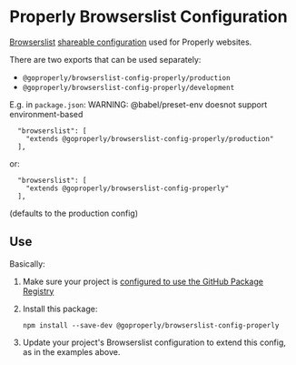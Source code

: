 # Properly Browserslist Configuration

[Browserslist](https://github.com/browserslist/browserslist) [shareable configuration](https://github.com/browserslist/browserslist#shareable-configs) used for Properly websites.

There are two exports that can be used separately:
- `@goproperly/browserslist-config-properly/production`
- `@goproperly/browserslist-config-properly/development`

E.g. in `package.json`:
WARNING: @babel/preset-env doesnot support environment-based 
```
  "browserslist": [
    "extends @goproperly/browserslist-config-properly/production"
  ],
```
or:
```
  "browserslist": [
    "extends @goproperly/browserslist-config-properly"
  ],
```
(defaults to the production config)

## Use
Basically:
1. Make sure your project is [configured to use the GitHub Package Registry](https://help.github.com/en/github/managing-packages-with-github-packages/configuring-npm-for-use-with-github-packages#installing-a-package)
1. Install this package:

    `npm install --save-dev @goproperly/browserslist-config-properly`
1. Update your project's Browserslist configuration to extend this config, as in the examples above.
